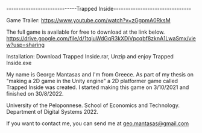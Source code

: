 -----------------------------Trapped Inside--------------------------------

Game Trailer: https://www.youtube.com/watch?v=zGgpmA0RksM

The full game is available for free to download at the link below.
https://drive.google.com/file/d/1tqiuWdGqR3kXDiVpcqbf8zknA1LwaSmx/view?usp=sharing

Installation: Download Trapped Inside.rar, Unzip and enjoy Trapped Inside.exe


My name is George Mantasas and I'm from Greece.
As part of my thesis on "making a 2D game in the Unity engine"
a 2D platformer game called Trapped Inside was created.
I started making this game on 3/10/2021 and finished on 30/8/2022.

University of the Peloponnese. School of Economics and Technology.
Department of Digital Systems 2022.

If you want to contact me, you can send me at geo.mantasas@gmail.com
